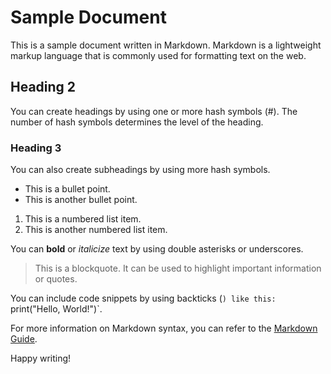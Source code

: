 # Sample Document

This is a sample document written in Markdown. Markdown is a lightweight markup language that is commonly used for formatting text on the web.

## Heading 2

You can create headings by using one or more hash symbols (#). The number of hash symbols determines the level of the heading.

### Heading 3

You can also create subheadings by using more hash symbols.

- This is a bullet point.
- This is another bullet point.

1. This is a numbered list item.
2. This is another numbered list item.

You can **bold** or *italicize* text by using double asterisks or underscores.

> This is a blockquote. It can be used to highlight important information or quotes.

You can include code snippets by using backticks (`) like this: `print("Hello, World!")`.

For more information on Markdown syntax, you can refer to the [Markdown Guide](https://www.markdownguide.org/).

Happy writing!